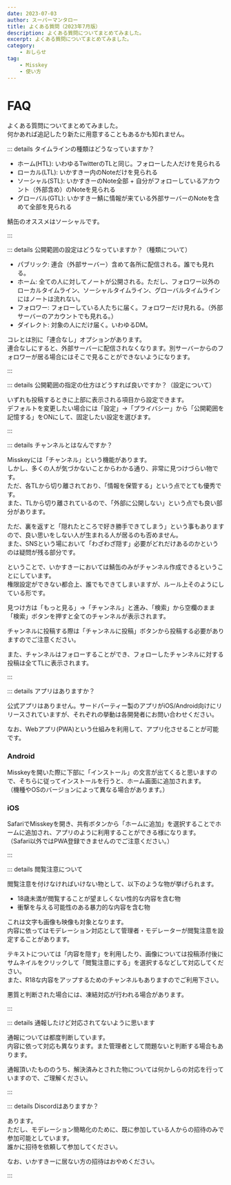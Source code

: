 ```yaml
---
date: 2023-07-03
author: スーパーマンタロー
title: よくある質問（2023年7月版）
description: よくある質問についてまとめてみました。
excerpt: よくある質問についてまとめてみました。
category:
    - おしらせ
tag:
    - Misskey
    - 使い方
---
```


# FAQ

よくある質問についてまとめてみました。  
何かあれば追記したり新たに用意することもあるかも知れません。

::: details タイムラインの種類はどうなっていますか？

- ホーム(HTL): いわゆるTwitterのTLと同じ。フォローした人だけを見られる
- ローカル(LTL): いかすきー内のNoteだけを見られる
- ソーシャル(STL): いかすきーのNote全部 + 自分がフォローしているアカウント（外部含め）のNoteを見られる
- グローバル(GTL): いかすきー鯖に情報が来ている外部サーバーのNoteを含めて全部を見られる

鯖缶のオススメはソーシャルです。

:::

::: details 公開範囲の設定はどうなっていますか？（種類について）

- パブリック: 連合（外部サーバー）含めて各所に配信される。誰でも見れる。
- ホーム: 全ての人に対してノートが公開される。ただし、フォロワー以外のローカルタイムライン、ソーシャルタイムライン、グローバルタイムラインにはノートは流れない。
- フォロワー: フォローしている人たちに届く。フォロワーだけ見れる。（外部サーバーのアカウントでも見れる。）
- ダイレクト: 対象の人にだけ届く。いわゆるDM。

コレとは別に「連合なし」オプションがあります。  
連合なしにすると、外部サーバーに配信されなくなります。別サーバーからのフォロワーが居る場合にはそこで見ることができないようになります。

:::

::: details 公開範囲の指定の仕方はどうすれば良いですか？（設定について）

いずれも投稿するときに上部に表示される項目から設定できます。  
デフォルトを変更したい場合には「設定」→「プライバシー」から「公開範囲を記憶する」をONにして、固定したい設定を選びます。

:::

::: details チャンネルとはなんですか？

Misskeyには「チャンネル」という機能があります。  
しかし、多くの人が気づかないことからわかる通り、非常に見つけづらい物です。  
ただ、各TLから切り離されており、「情報を保管する」という点でとても優秀です。  
また、TLから切り離されているので、「外部に公開しない」という点でも良い部分があります。

ただ、裏を返すと「隠れたところで好き勝手できてしまう」という事もありますので、良い思いをしない人が生まれる人が居るのも否めません。  
また、SNSという場において「わざわざ隠す」必要がどれだけあるのかというのは疑問が残る部分です。

ということで、いかすきーにおいては鯖缶のみがチャンネル作成できるということにしています。  
権限設定ができない都合上、誰でもできてしまいますが、ルール上そのようにしている形です。

見つけ方は「もっと見る」→「チャンネル」と進み、「検索」から空欄のまま「検索」ボタンを押すと全てのチャンネルが表示されます。

チャンネルに投稿する際は「チャンネルに投稿」ボタンから投稿する必要がありますのでご注意ください。

また、チャンネルはフォローすることができ、フォローしたチャンネルに対する投稿は全てTLに表示されます。

:::

::: details アプリはありますか？

公式アプリはありません。サードパーティー製のアプリがiOS/Android向けにリリースされていますが、それぞれの挙動は各開発者にお問い合わせください。

なお、Webアプリ(PWA)という仕組みを利用して、アプリ化させることが可能です。

### Android

Misskeyを開いた際に下部に「インストール」の文言が出てくると思いますので、そちらに従ってインストールを行うと、ホーム画面に追加されます。  
（機種やOSのバージョンによって異なる場合があります。）

### iOS

SafariでMisskeyを開き、共有ボタンから「ホームに追加」を選択することでホームに追加され、アプリのように利用することができる様になります。  
（Safari以外ではPWA登録できませんのでご注意ください。）

:::

::: details 閲覧注意について

閲覧注意を付けなければいけない物として、以下のような物が挙げられます。

- 18歳未満が閲覧することが望ましくない性的な内容を含む物
- 衝撃を与える可能性のある暴力的な内容を含む物

これは文字も画像も映像も対象となります。  
内容に依ってはモデレーション対応として管理者・モデレーターが閲覧注意を設定することがあります。

テキストについては「内容を隠す」を利用したり、画像については投稿添付後にサムネイルをクリックして「閲覧注意にする」を選択するなどして対応してください。  
また、R18な内容をアップするためのチャンネルもありますのでご利用下さい。

悪質と判断された場合には、凍結対応が行われる場合があります。

:::

::: details 通報したけど対応されてないように思います

通報については都度判断しています。  
内容に依って対応も異なります。また管理者として問題ないと判断する場合もあります。

通報頂いたもののうち、解決済みとされた物については何かしらの対応を行っていますので、ご理解ください。

:::

::: details Discordはありますか？

あります。  
ただし、モデレーション簡略化のために、既に参加している人からの招待のみで参加可能としています。  
誰かに招待を依頼して参加してください。

なお、いかすきーに居ない方の招待はおやめください。

:::
